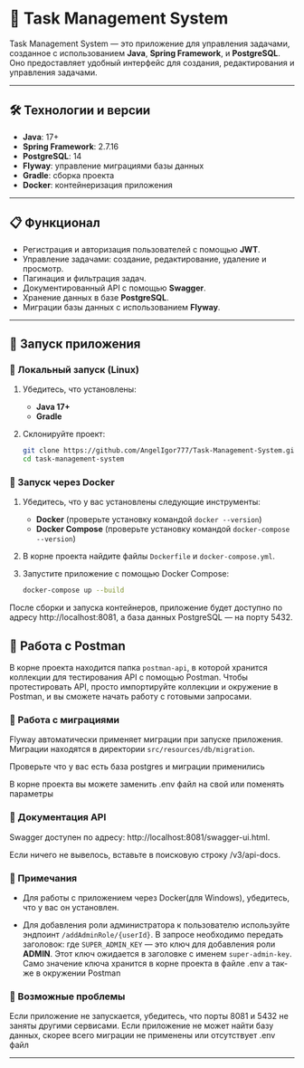 
# 🌟 Task Management System

Task Management System — это приложение для управления задачами, созданное с использованием **Java**, **Spring Framework**, и **PostgreSQL**. Оно предоставляет удобный интерфейс для создания, редактирования и управления задачами.

---

## 🛠️ Технологии и версии

- **Java**: 17+
- **Spring Framework**: 2.7.16
- **PostgreSQL**: 14
- **Flyway**: управление миграциями базы данных
- **Gradle**: сборка проекта
- **Docker**: контейнеризация приложения

---

## 📋 Функционал

- Регистрация и авторизация пользователей с помощью **JWT**.
- Управление задачами: создание, редактирование, удаление и просмотр.
- Пагинация и фильтрация задач.
- Документированный API с помощью **Swagger**.
- Хранение данных в базе **PostgreSQL**.
- Миграции базы данных с использованием **Flyway**.

---

## 🚀 Запуск приложения

### 🔧 Локальный запуск (Linux)

1. Убедитесь, что установлены:
   - **Java 17+**
   - **Gradle**

2. Склонируйте проект:

   ```bash
   git clone https://github.com/AngelIgor777/Task-Management-System.git
   cd task-management-system
   ```
   
### 🐳 Запуск через Docker

1. Убедитесь, что у вас установлены следующие инструменты:
   - **Docker** (проверьте установку командой `docker --version`)
   - **Docker Compose** (проверьте установку командой `docker-compose --version`)

2. В корне проекта найдите файлы `Dockerfile` и `docker-compose.yml`.

3. Запустите приложение с помощью Docker Compose:

   ```bash
   docker-compose up --build
   ```

После сборки и запуска контейнеров, приложение будет доступно по адресу http://localhost:8081, а база данных PostgreSQL — на порту 5432.


## 🧳 Работа с Postman

В корне проекта находится папка `postman-api`, в которой хранится коллекции для тестирования API с помощью Postman. Чтобы протестировать API, просто импортируйте коллекции и окружение в Postman, и вы сможете начать работу с готовыми запросами.



### 🧳 Работа с миграциями

Flyway автоматически применяет миграции при запуске приложения. Миграции находятся в директории `src/resources/db/migration`.

Проверьте что у вас есть база postgres и миграции применились

В корне проекта вы можете заменить .env файл на свой или поменять параметры
### 📜 Документация API

Swagger доступен по адресу: http://localhost:8081/swagger-ui.html.

Если ничего не вывелось, вставьте в поисковую строку /v3/api-docs.

### 📝 Примечания

- Для работы с приложением через Docker(для Windows), убедитесь, что у вас он установлен.

- Для добавления роли администратора к пользователю используйте эндпоинт `/addAdminRole/{userId}`. В запросе необходимо передать заголовок:
  где `SUPER_ADMIN_KEY` — это ключ для добавления роли **ADMIN**. Этот ключ ожидается в заголовке с именем `super-admin-key`.
  Само значение ключа хранится в корне проекта в файле .env а так-же в окружении Postman
### 🚧 Возможные проблемы

Если приложение не запускается, убедитесь, что порты 8081 и 5432 не заняты другими сервисами.
Если приложение не может найти базу данных, скорее всего миграции не применены или отсутствует .env файл


---

